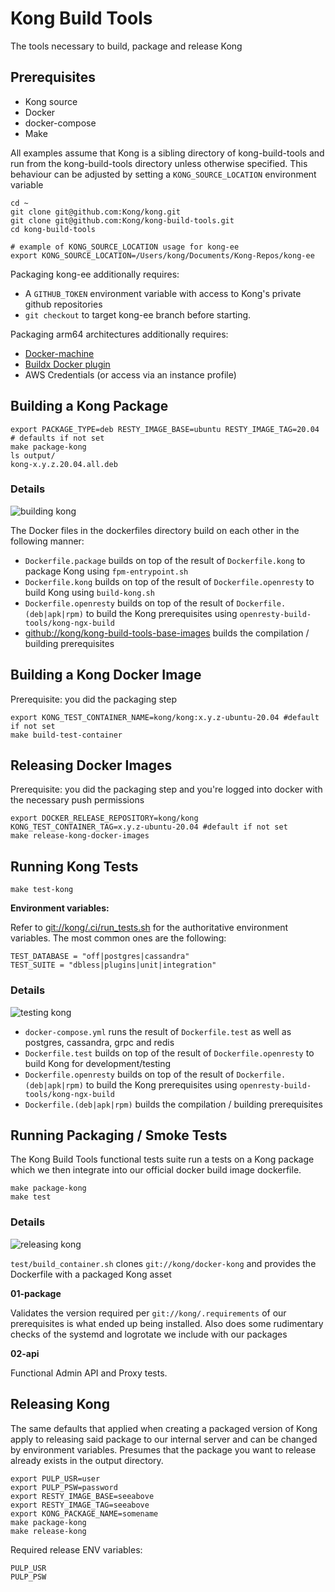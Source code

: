# Kong Build Tools

The tools necessary to build, package and release Kong

## Prerequisites

- Kong source
- Docker
- docker-compose
- Make

All examples assume that Kong is a sibling directory of kong-build-tools and run from the kong-build-tools directory
unless otherwise specified. This behaviour can be adjusted by setting a `KONG_SOURCE_LOCATION` environment variable

```
cd ~
git clone git@github.com:Kong/kong.git
git clone git@github.com:Kong/kong-build-tools.git
cd kong-build-tools
```

```
# example of KONG_SOURCE_LOCATION usage for kong-ee
export KONG_SOURCE_LOCATION=/Users/kong/Documents/Kong-Repos/kong-ee
```
Packaging kong-ee additionally requires:

- A `GITHUB_TOKEN` environment variable with access to Kong's private github repositories
- `git checkout` to target kong-ee branch before starting.

Packaging arm64 architectures additionally requires:

- [Docker-machine](https://github.com/docker/machine)
- [Buildx Docker plugin](https://github.com/docker/buildx)
- AWS Credentials (or access via an instance profile)

## Building a Kong Package

```
export PACKAGE_TYPE=deb RESTY_IMAGE_BASE=ubuntu RESTY_IMAGE_TAG=20.04 # defaults if not set
make package-kong
ls output/
kong-x.y.z.20.04.all.deb
```

### Details

![building kong](/docs/Package%20Kong.png?raw=true)

The Docker files in the dockerfiles directory build on each other in the following manner:

- `Dockerfile.package` builds on top of the result of `Dockerfile.kong` to package Kong using `fpm-entrypoint.sh`
- `Dockerfile.kong` builds on top of the result of `Dockerfile.openresty` to build Kong using `build-kong.sh`
- `Dockerfile.openresty` builds on top of the result of `Dockerfile.(deb|apk|rpm)` to build the Kong prerequisites using `openresty-build-tools/kong-ngx-build`
- [github://kong/kong-build-tools-base-images](https://github.com/Kong/kong-build-tools-base-images) builds the compilation / building prerequisites

## Building a Kong Docker Image

Prerequisite: you did the packaging step
```
export KONG_TEST_CONTAINER_NAME=kong/kong:x.y.z-ubuntu-20.04 #default if not set
make build-test-container
```

## Releasing Docker Images

Prerequisite: you did the packaging step and you're logged into docker with the necessary push permissions
```
export DOCKER_RELEASE_REPOSITORY=kong/kong KONG_TEST_CONTAINER_TAG=x.y.z-ubuntu-20.04 #default if not set
make release-kong-docker-images
```

## Running Kong Tests

```
make test-kong
```

**Environment variables:**

Refer to [git://kong/.ci/run_tests.sh](https://github.com/Kong/kong/blob/master/.ci/run_tests.sh) for the authoritative environment variables.
The most common ones are the following:

```
TEST_DATABASE = "off|postgres|cassandra"
TEST_SUITE = "dbless|plugins|unit|integration"
```

### Details

![testing kong](/docs/Test%20Kong.png?raw=true)

- `docker-compose.yml` runs the result of `Dockerfile.test` as well as postgres, cassandra, grpc and redis
- `Dockerfile.test` builds on top of the result of `Dockerfile.openresty` to build Kong for development/testing
- `Dockerfile.openresty` builds on top of the result of `Dockerfile.(deb|apk|rpm)` to build the Kong prerequisites using `openresty-build-tools/kong-ngx-build`
- `Dockerfile.(deb|apk|rpm)` builds the compilation / building prerequisites

## Running Packaging / Smoke Tests

The Kong Build Tools functional tests suite run a tests on a Kong package which we then integrate
into our official docker build image dockerfile.

```
make package-kong
make test
```

### Details

![releasing kong](/docs/Release%20Kong.png?raw=true)

`test/build_container.sh` clones `git://kong/docker-kong` and provides the Dockerfile with a packaged Kong asset

**01-package**

Validates the version required per `git://kong/.requirements` of our prerequisites is what ended up being installed.
Also does some rudimentary checks of the systemd and logrotate we include with our packages

**02-api**

Functional Admin API and Proxy tests.

## Releasing Kong

The same defaults that applied when creating a packaged version of Kong apply to releasing said package
to our internal server and can be changed by environment variables. Presumes that the package you want to release
already exists in the output directory.

```
export PULP_USR=user
export PULP_PSW=password
export RESTY_IMAGE_BASE=seeabove
export RESTY_IMAGE_TAG=seeabove
export KONG_PACKAGE_NAME=somename
make package-kong
make release-kong
```

Required release ENV variables:
```
PULP_USR
PULP_PSW
```
